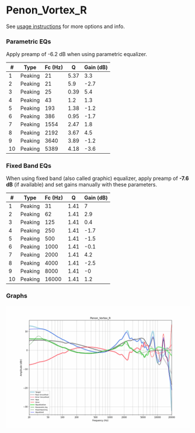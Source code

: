 # Penon_Vortex_R
See [usage instructions](https://github.com/jaakkopasanen/AutoEq#usage) for more options and info.

### Parametric EQs
Apply preamp of -6.2 dB when using parametric equalizer.

|   # | Type    |   Fc (Hz) |    Q |   Gain (dB) |
|-----|---------|-----------|------|-------------|
|   1 | Peaking |        21 | 5.37 |         3.3 |
|   2 | Peaking |        21 | 5.9  |        -2.7 |
|   3 | Peaking |        25 | 0.39 |         5.4 |
|   4 | Peaking |        43 | 1.2  |         1.3 |
|   5 | Peaking |       193 | 1.38 |        -1.2 |
|   6 | Peaking |       386 | 0.95 |        -1.7 |
|   7 | Peaking |      1554 | 2.47 |         1.8 |
|   8 | Peaking |      2192 | 3.67 |         4.5 |
|   9 | Peaking |      3640 | 3.89 |        -1.2 |
|  10 | Peaking |      5389 | 4.18 |        -3.6 |

### Fixed Band EQs
When using fixed band (also called graphic) equalizer, apply preamp of **-7.6 dB** (if available) and set gains manually with these parameters.

|   # | Type    |   Fc (Hz) |    Q |   Gain (dB) |
|-----|---------|-----------|------|-------------|
|   1 | Peaking |        31 | 1.41 |         7   |
|   2 | Peaking |        62 | 1.41 |         2.9 |
|   3 | Peaking |       125 | 1.41 |         0.4 |
|   4 | Peaking |       250 | 1.41 |        -1.7 |
|   5 | Peaking |       500 | 1.41 |        -1.5 |
|   6 | Peaking |      1000 | 1.41 |        -0.1 |
|   7 | Peaking |      2000 | 1.41 |         4.2 |
|   8 | Peaking |      4000 | 1.41 |        -2.5 |
|   9 | Peaking |      8000 | 1.41 |        -0   |
|  10 | Peaking |     16000 | 1.41 |         1.2 |

### Graphs
![](./Penon_Vortex_R.png)

